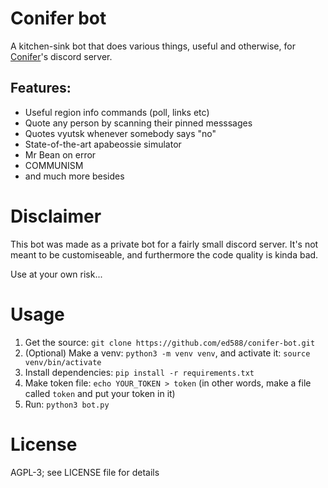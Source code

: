 # Conifer bot

A kitchen-sink bot that does various things, useful and otherwise, for [Conifer](https://nationstates.net/region=conifer)'s discord server.

## Features:
- Useful region info commands (poll, links etc)
- Quote any person by scanning their pinned messsages
- Quotes vyutsk whenever somebody says "no"
- State-of-the-art apabeossie simulator
- Mr Bean on error
- COMMUNISM
- and much more besides

# Disclaimer
This bot was made as a private bot for a fairly small discord server. It's not meant to
be customiseable, and furthermore the code quality is kinda bad.

Use at your own risk...

# Usage
1. Get the source: `git clone https://github.com/ed588/conifer-bot.git`
2. (Optional) Make a venv: `python3 -m venv venv`, and activate it: `source venv/bin/activate`
3. Install dependencies: `pip install -r requirements.txt`
4. Make token file: `echo YOUR_TOKEN > token` (in other words, make a file called `token` and put your token in it)
5. Run: `python3 bot.py`

# License
AGPL-3; see LICENSE file for details

